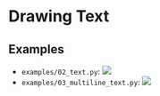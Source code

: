# Drawing Text


## Examples
-  `examples/02_text.py`:
	![](/examples/single-line-mm.png)
- `examples/03_multiline_text.py`:
	![](/examples/multiline-mm.png)